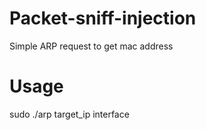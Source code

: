 # Packet-sniff-injection

Simple ARP request to get mac address 

# Usage
sudo ./arp target_ip interface
